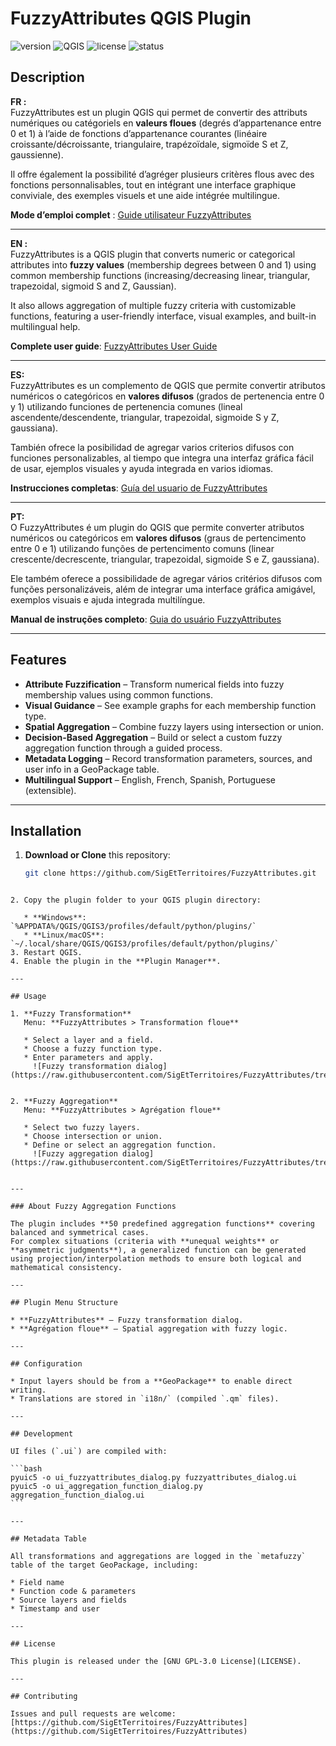 
# FuzzyAttributes QGIS Plugin

![version](https://img.shields.io/badge/version-1.0.0-blue)
![QGIS](https://img.shields.io/badge/QGIS-3.28%2B-green)
![license](https://img.shields.io/badge/license-GPL--3.0-blue)
![status](https://img.shields.io/badge/status-active-brightgreen)

## Description

**FR :**  
FuzzyAttributes est un plugin QGIS qui permet de convertir des attributs numériques ou catégoriels en **valeurs floues** (degrés d’appartenance entre 0 et 1) à l’aide de fonctions d’appartenance courantes (linéaire croissante/décroissante, triangulaire, trapézoïdale, sigmoïde S et Z, gaussienne).
  
Il offre également la possibilité d’agréger plusieurs critères flous avec des fonctions personnalisables, tout en intégrant une interface graphique conviviale, des exemples visuels et une aide intégrée multilingue.

**Mode d’emploi complet** : [Guide utilisateur FuzzyAttributes](https://www.sigterritoires.fr/index.php/fuzzyattributes/)

---

**EN :**  
FuzzyAttributes is a QGIS plugin that converts numeric or categorical attributes into **fuzzy values** (membership degrees between 0 and 1) using common membership functions (increasing/decreasing linear, triangular, trapezoidal, sigmoid S and Z, Gaussian).  

It also allows aggregation of multiple fuzzy criteria with customizable functions, featuring a user-friendly interface, visual examples, and built-in multilingual help.

**Complete user guide**: [FuzzyAttributes User Guide](https://www.sigterritoires.fr/index.php/en/fuzzyattributesen/)

---

**ES:**  
FuzzyAttributes es un complemento de QGIS que permite convertir atributos numéricos o categóricos en **valores difusos** (grados de pertenencia entre 0 y 1) utilizando funciones de pertenencia comunes (lineal ascendente/descendente, triangular, trapezoidal, sigmoide S y Z, gaussiana).
  
También ofrece la posibilidad de agregar varios criterios difusos con funciones personalizables, al tiempo que integra una interfaz gráfica fácil de usar, ejemplos visuales y ayuda integrada en varios idiomas.

**Instrucciones completas**: [Guía del usuario de FuzzyAttributes](https://www.sigterritoires.fr/index.php/es/fuzzyattributeses/)

---

**PT:**  
O FuzzyAttributes é um plugin do QGIS que permite converter atributos numéricos ou categóricos em **valores difusos** (graus de pertencimento entre 0 e 1) utilizando funções de pertencimento comuns (linear crescente/decrescente, triangular, trapezoidal, sigmoide S e Z, gaussiana). 
 
Ele também oferece a possibilidade de agregar vários critérios difusos com funções personalizáveis, além de integrar uma interface gráfica amigável, exemplos visuais e ajuda integrada multilíngue.

**Manual de instruções completo**: [Guia do usuário FuzzyAttributes](https://www.sigterritoires.fr/index.php/pt/fuzzyattributespt/)

---

## Features

- **Attribute Fuzzification** – Transform numerical fields into fuzzy membership values using common functions.
- **Visual Guidance** – See example graphs for each membership function type.
- **Spatial Aggregation** – Combine fuzzy layers using intersection or union.
- **Decision-Based Aggregation** – Build or select a custom fuzzy aggregation function through a guided process.
- **Metadata Logging** – Record transformation parameters, sources, and user info in a GeoPackage table.
- **Multilingual Support** – English, French, Spanish, Portuguese (extensible).

---

## Installation

1. **Download or Clone** this repository:
   ```bash
   git clone https://github.com/SigEtTerritoires/FuzzyAttributes.git
````

2. Copy the plugin folder to your QGIS plugin directory:

   * **Windows**: `%APPDATA%/QGIS/QGIS3/profiles/default/python/plugins/`
   * **Linux/macOS**: `~/.local/share/QGIS/QGIS3/profiles/default/python/plugins/`
3. Restart QGIS.
4. Enable the plugin in the **Plugin Manager**.

---

## Usage

1. **Fuzzy Transformation**
   Menu: **FuzzyAttributes > Transformation floue**

   * Select a layer and a field.
   * Choose a fuzzy function type.
   * Enter parameters and apply.
     ![Fuzzy transformation dialog](https://raw.githubusercontent.com/SigEtTerritoires/FuzzyAttributes/tree/main/resources/images/attributs.jpg)


2. **Fuzzy Aggregation**
   Menu: **FuzzyAttributes > Agrégation floue**

   * Select two fuzzy layers.
   * Choose intersection or union.
   * Define or select an aggregation function.
     ![Fuzzy aggregation dialog](https://raw.githubusercontent.com/SigEtTerritoires/FuzzyAttributes/tree/main/resources/images/aggregation.jpg)


---

### About Fuzzy Aggregation Functions

The plugin includes **50 predefined aggregation functions** covering balanced and symmetrical cases.
For complex situations (criteria with **unequal weights** or **asymmetric judgments**), a generalized function can be generated using projection/interpolation methods to ensure both logical and mathematical consistency.

---

## Plugin Menu Structure

* **FuzzyAttributes** – Fuzzy transformation dialog.
* **Agrégation floue** – Spatial aggregation with fuzzy logic.

---

## Configuration

* Input layers should be from a **GeoPackage** to enable direct writing.
* Translations are stored in `i18n/` (compiled `.qm` files).

---

## Development

UI files (`.ui`) are compiled with:

```bash
pyuic5 -o ui_fuzzyattributes_dialog.py fuzzyattributes_dialog.ui
pyuic5 -o ui_aggregation_function_dialog.py aggregation_function_dialog.ui
```

---

## Metadata Table

All transformations and aggregations are logged in the `metafuzzy` table of the target GeoPackage, including:

* Field name
* Function code & parameters
* Source layers and fields
* Timestamp and user

---

## License

This plugin is released under the [GNU GPL-3.0 License](LICENSE).

---

## Contributing

Issues and pull requests are welcome:
[https://github.com/SigEtTerritoires/FuzzyAttributes](https://github.com/SigEtTerritoires/FuzzyAttributes)
